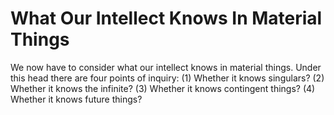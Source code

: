 # What Our Intellect Knows In Material Things

We now have to consider what our intellect knows in material things. Under this head there are four points of inquiry:
(1) Whether it knows singulars?
(2) Whether it knows the infinite?
(3) Whether it knows contingent things?
(4) Whether it knows future things?
